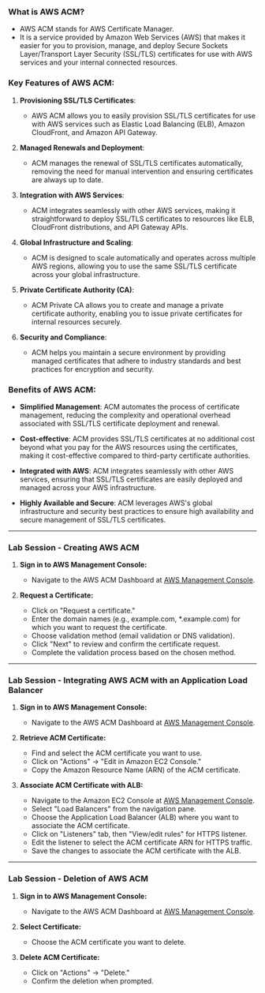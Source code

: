 ### What is AWS ACM?
- AWS ACM stands for AWS Certificate Manager.
- It is a service provided by Amazon Web Services (AWS) that makes it easier for you to provision, manage, and deploy Secure Sockets Layer/Transport Layer Security (SSL/TLS) certificates for use with AWS services and your internal connected resources.

### Key Features of AWS ACM:

1. **Provisioning SSL/TLS Certificates**:
   - AWS ACM allows you to easily provision SSL/TLS certificates for use with AWS services such as Elastic Load Balancing (ELB), Amazon CloudFront, and Amazon API Gateway.

2. **Managed Renewals and Deployment**:
   - ACM manages the renewal of SSL/TLS certificates automatically, removing the need for manual intervention and ensuring certificates are always up to date.

3. **Integration with AWS Services**:
   - ACM integrates seamlessly with other AWS services, making it straightforward to deploy SSL/TLS certificates to resources like ELB, CloudFront distributions, and API Gateway APIs.

4. **Global Infrastructure and Scaling**:
   - ACM is designed to scale automatically and operates across multiple AWS regions, allowing you to use the same SSL/TLS certificate across your global infrastructure.

5. **Private Certificate Authority (CA)**:
   - ACM Private CA allows you to create and manage a private certificate authority, enabling you to issue private certificates for internal resources securely.

6. **Security and Compliance**:
   - ACM helps you maintain a secure environment by providing managed certificates that adhere to industry standards and best practices for encryption and security.

### Benefits of AWS ACM:

- **Simplified Management**: ACM automates the process of certificate management, reducing the complexity and operational overhead associated with SSL/TLS certificate deployment and renewal.

- **Cost-effective**: ACM provides SSL/TLS certificates at no additional cost beyond what you pay for the AWS resources using the certificates, making it cost-effective compared to third-party certificate authorities.

- **Integrated with AWS**: ACM integrates seamlessly with other AWS services, ensuring that SSL/TLS certificates are easily deployed and managed across your AWS infrastructure.

- **Highly Available and Secure**: ACM leverages AWS's global infrastructure and security best practices to ensure high availability and secure management of SSL/TLS certificates.
----
### Lab Session - Creating AWS ACM

1. **Sign in to AWS Management Console:**
   - Navigate to the AWS ACM Dashboard at [AWS Management Console](https://console.aws.amazon.com/acm/).

2. **Request a Certificate:**
   - Click on "Request a certificate."
   - Enter the domain names (e.g., example.com, *.example.com) for which you want to request the certificate.
   - Choose validation method (email validation or DNS validation).
   - Click "Next" to review and confirm the certificate request.
   - Complete the validation process based on the chosen method.
----
### Lab Session - Integrating AWS ACM with an Application Load Balancer

1. **Sign in to AWS Management Console:**
   - Navigate to the AWS ACM Dashboard at [AWS Management Console](https://console.aws.amazon.com/acm/).

2. **Retrieve ACM Certificate:**
   - Find and select the ACM certificate you want to use.
   - Click on "Actions" -> "Edit in Amazon EC2 Console."
   - Copy the Amazon Resource Name (ARN) of the ACM certificate.

3. **Associate ACM Certificate with ALB:**
   - Navigate to the Amazon EC2 Console at [AWS Management Console](https://console.aws.amazon.com/ec2/).
   - Select "Load Balancers" from the navigation pane.
   - Choose the Application Load Balancer (ALB) where you want to associate the ACM certificate.
   - Click on "Listeners" tab, then "View/edit rules" for HTTPS listener.
   - Edit the listener to select the ACM certificate ARN for HTTPS traffic.
   - Save the changes to associate the ACM certificate with the ALB.
----
### Lab Session - Deletion of AWS ACM

1. **Sign in to AWS Management Console:**
   - Navigate to the AWS ACM Dashboard at [AWS Management Console](https://console.aws.amazon.com/acm/).

2. **Select Certificate:**
   - Choose the ACM certificate you want to delete.

3. **Delete ACM Certificate:**
   - Click on "Actions" -> "Delete."
   - Confirm the deletion when prompted.
